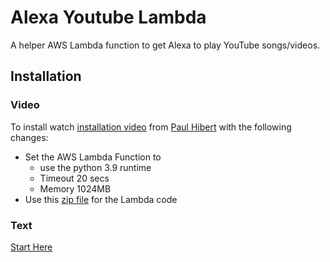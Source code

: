 # Alexa Youtube Lambda
A helper AWS Lambda function to get Alexa to play YouTube songs/videos.

## Installation
### Video
To install watch [installation video](https://www.youtube.com/watch?v=mluD8kQ06NM) from [Paul Hibert](https://www.youtube.com/@PaulHibbert) with the following changes:
- Set the AWS Lambda Function to 
  - use the python 3.9 runtime
  - Timeout 20 secs
  - Memory 1024MB
- Use this [zip file](/lambda.zip) for the Lambda code


### Text
[Start Here](/youtube-api.md)